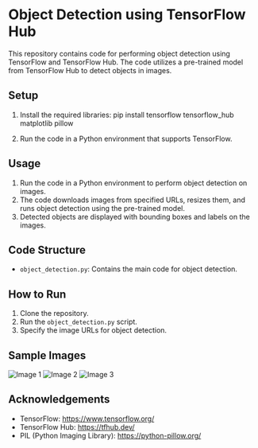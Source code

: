 # Object Detection using TensorFlow Hub

This repository contains code for performing object detection using TensorFlow and TensorFlow Hub. The code utilizes a pre-trained model from TensorFlow Hub to detect objects in images.

## Setup

1. Install the required libraries:
pip install tensorflow tensorflow_hub matplotlib pillow


2. Run the code in a Python environment that supports TensorFlow.

## Usage

1. Run the code in a Python environment to perform object detection on images.
2. The code downloads images from specified URLs, resizes them, and runs object detection using the pre-trained model.
3. Detected objects are displayed with bounding boxes and labels on the images.

## Code Structure

- `object_detection.py`: Contains the main code for object detection.


## How to Run

1. Clone the repository.
2. Run the `object_detection.py` script.
3. Specify the image URLs for object detection.

## Sample Images

![Image 1](https://upload.wikimedia.org/wikipedia/commons/6/60/Naxos_Taverna.jpg)
![Image 2](https://upload.wikimedia.org/wikipedia/commons/1/1b/The_Coleoptera_of_the_British_islands_%28Plate_125%29_%288592917784%29.jpg)
![Image 3](https://upload.wikimedia.org/wikipedia/commons/0/09/The_smaller_British_birds_%288053836633%29.jpg)

## Acknowledgements

- TensorFlow: https://www.tensorflow.org/
- TensorFlow Hub: https://tfhub.dev/
- PIL (Python Imaging Library): https://python-pillow.org/

